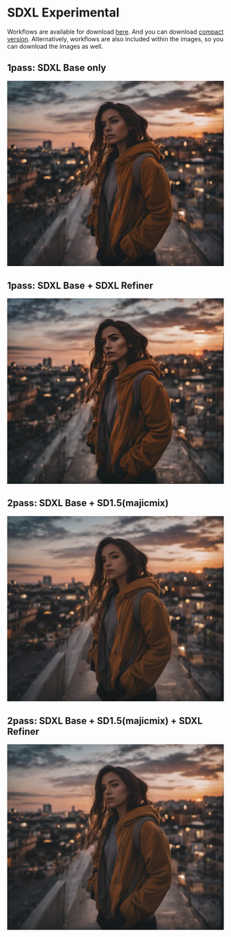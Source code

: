 # SDXL Experimental

Workflows are available for download [here](reencode-workflow.json). And you can download [compact version](reencode-compact.json). Alternatively, workflows are also included within the images, so you can download the images as well.

## 1pass: SDXL Base only
![img](1pass-sdxl_base_only.png)

## 1pass: SDXL Base + SDXL Refiner
![img](1pass-sdxl_base_with_refiner.png)

## 2pass: SDXL Base + SD1.5(majicmix)
![img](2pass-sdxl_sd15.png)

## 2pass: SDXL Base + SD1.5(majicmix) + SDXL Refiner
![img](2pass-sdxl_base_sd15_sdxl_refiner.png)